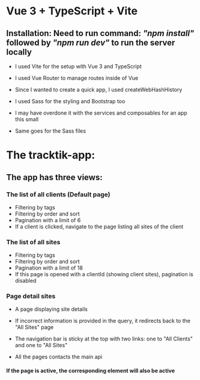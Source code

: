 # Vue 3 + TypeScript + Vite
## Installation: Need to run command: *"npm install"* followed by *"npm run dev"* to run the server locally

- I used Vite for the setup with Vue 3 and TypeScript

- I used Vue Router to manage routes inside of Vue

- Since I wanted to create a quick app, I used createWebHashHistory

- I used Sass for the styling and Bootstrap too

- I may have overdone it with the services and composables for an app this small

- Same goes for the Sass files

# The tracktik-app:

## The app has three views:

### The list of all clients (Default page)

- Filtering by tags
- Filtering by order and sort
- Pagination with a limit of 6
- If a client is clicked, navigate to the page listing all sites of the client

### The list of all sites

- Filtering by tags
- Filtering by order and sort
- Pagination with a limit of 18
- If this page is opened with a clientId (showing client sites), pagination is disabled

### Page detail sites

- A page displaying site details
- If incorrect information is provided in the query, it redirects back to the "All Sites" page
- The navigation bar is sticky at the top with two links: one to "All Clients" and one to "All Sites"

- All the pages contacts the main api

#### If the page is active, the corresponding element will also be active
